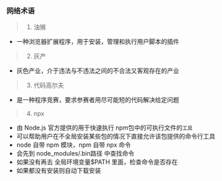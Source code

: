 ### 网络术语

> 1. 油猴
- 一种浏览器扩展程序，用于安装，管理和执行用户脚本的插件

> 2. 灰产
- 灰色产业，介于违法与不违法之间的不合法又客观存在的产业

> 3. 代码高尔夫
- 是一种程序竞赛，要求参赛者用尽可能短的代码解决给定问题

> 4. npx
- 由 Node.js 官方提供的用于快速执行 npm包中的可执行文件的`工具`
- 可以帮助用户在不全局安装某些包的情况下直接允许该包提供的命令行工具
- node 自带 npm 模块，npm 自带 npx 命令
- 会先到 node_modules/.bin路径 中查找命令
- 如果没有再去 全局环境变量$PATH 里面，检查命令是否存在
- 如果都没有安装则自动下载安装
